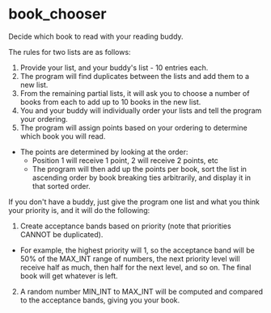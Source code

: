# book_chooser
Decide which book to read with your reading buddy.

The rules for two lists are as follows:

1. Provide your list, and your buddy's list - 10 entries each.
2. The program will find duplicates between the lists and add them to a new list.
3. From the remaining partial lists, it will ask you to choose a number of books from each to add up to 10 books in the new list.
4. You and your buddy will individually order your lists and tell the program your ordering.
5. The program will assign points based on your ordering to determine which book you will read.
  - The points are determined by looking at the order:
      - Position 1 will receive 1 point, 2 will receive 2 points, etc
      - The program will then add up the points per book, sort the list in ascending order by book breaking ties arbitrarily, and display it in that sorted order.


If you don't have a buddy, just give the program one list and what you think your priority is, and it will do the following:

1. Create acceptance bands based on priority (note that priorities CANNOT be duplicated).
  - For example, the highest priority will 1, so the acceptance band will be 50% of the MAX_INT range of numbers, the next priority level will receive half as much, then half for the next level, and so on. The final book will get whatever is left.
2. A random number MIN_INT to MAX_INT will be computed and compared to the acceptance bands, giving you your book.